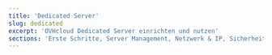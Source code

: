 ```yaml
---
title: 'Dedicated Server'
slug: dedicated
excerpt: 'OVHcloud Dedicated Server einrichten und nutzen'
sections: 'Erste Schritte, Server Management, Netzwerk & IP, Sicherheit, Diagnose & Rescue Modus, Fortgeschrittene Nutzung, RAID & Festplatten, vRack, Tutorial'
---
```


